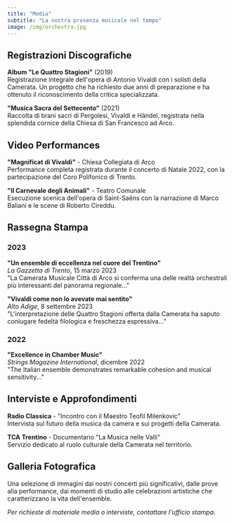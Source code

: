 ```yaml
---
title: "Media"
subtitle: "La nostra presenza musicale nel tempo"
image: /img/orchestra.jpg
---
```


## Registrazioni Discografiche

**Album "Le Quattro Stagioni"** (2019)  
Registrazione integrale dell'opera di Antonio Vivaldi con i solisti della Camerata. Un progetto che ha richiesto due anni di preparazione e ha ottenuto il riconoscimento della critica specializzata.

**"Musica Sacra del Settecento"** (2021)  
Raccolta di brani sacri di Pergolesi, Vivaldi e Händel, registrata nella splendida cornice della Chiesa di San Francesco ad Arco.

## Video Performances

**"Magnificat di Vivaldi"** - Chiesa Collegiata di Arco  
Performance completa registrata durante il concerto di Natale 2022, con la partecipazione del Coro Polifonico di Trento.

**"Il Carnevale degli Animali"** - Teatro Comunale  
Esecuzione scenica dell'opera di Saint-Saëns con la narrazione di Marco Baliani e le scene di Roberto Cireddu.

## Rassegna Stampa

### 2023

**"Un ensemble di eccellenza nel cuore del Trentino"**  
*La Gazzetta di Trento*, 15 marzo 2023  
"La Camerata Musicale Città di Arco si conferma una delle realtà orchestrali più interessanti del panorama regionale..."

**"Vivaldi come non lo avevate mai sentito"**  
*Alto Adige*, 8 settembre 2023  
"L'interpretazione delle Quattro Stagioni offerta dalla Camerata ha saputo coniugare fedeltà filologica e freschezza espressiva..."

### 2022

**"Excellence in Chamber Music"**  
*Strings Magazine International*, dicembre 2022  
"The Italian ensemble demonstrates remarkable cohesion and musical sensitivity..."

## Interviste e Approfondimenti

**Radio Classica** - "Incontro con il Maestro Teofil Milenkovic"  
Intervista sul futuro della musica da camera e sui progetti della Camerata.

**TCA Trentino** - Documentario "La Musica nelle Valli"  
Servizio dedicato al ruolo culturale della Camerata nel territorio.

## Galleria Fotografica

Una selezione di immagini dai nostri concerti più significativi, dalle prove alla performance, dai momenti di studio alle celebrazioni artistiche che caratterizzano la vita dell'ensemble.

*Per richieste di materiale media o interviste, contattare l'ufficio stampa.*
